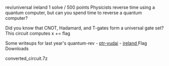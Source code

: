 rev/universal
ireland
1 solve / 500 points
Physicists reverse time using a quantum computer, but can you spend time to reverse a quantum computer?

Did you know that CNOT, Hadamard, and T-gates form a universal gate set? This circuit computes x += flag

Some writeups for last year's quantum-rev - [ptr-yudai](https://ptr-yudai.hatenablog.com/entry/2021/02/11/135521#quantum-436pts-quantum-2-4-solves) - [ireland
](https://github.com/the-entire-country-of-ireland/public-quantum-rev/blob/main/Quantum%20Rev%202/solve/writeup.md)
Flag
Downloads

converted_circuit.7z
